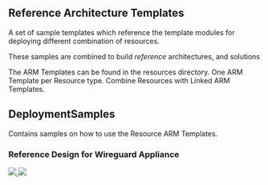 ## Reference Architecture Templates

A set of sample templates which reference the template modules for deploying different combination of resources.

These samples are combined to build *reference* architectures, and solutions

The ARM Templates can be found in the resources directory.
One ARM Template per Resource type.
Combine Resources with Linked ARM Templates.


## DeploymentSamples

Contains samples on how to use the Resource ARM Templates. 

### Reference Design for Wireguard Appliance

<a href="https://portal.azure.com/#create/Microsoft.Template/uri/https%3A%2F%2Fraw.githubusercontent.com%2FDamianFlynn%2Farm%2Fmaster%2FReference%2FrefWireguard.json" target="_blank">

  <img src="http://azuredeploy.net/deploybutton.png"/>
</a>
<a href="http://armviz.io/#/?load=https%3A%2F%2Fraw.githubusercontent.com%2FDamianFlynn%2Farm%2Fmaster%2FReference%2FrefWireguard.json" target="_blank">
  <img src="http://armviz.io/visualizebutton.png"/>
</a>